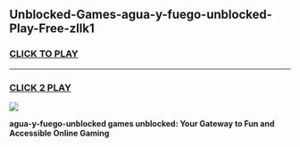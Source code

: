 
## Unblocked-Games-agua-y-fuego-unblocked-Play-Free-zllk1
<h3>
<a href="https://premium76.site?title=agua-y-fuego-unblocked&ref=23A">CLICK TO PLAY</a></h3>
<hr>

<h3>
<a href="https://premium76.site?title=agua-y-fuego-unblocked&ref=23A">CLICK 2 PLAY</a>
  
</h3>

<a href="https://premium76.site?title=agua-y-fuego-unblocked&ref=23A"><img src="https://clearcache.store/games.png"></a>


**agua-y-fuego-unblocked games unblocked: Your Gateway to Fun and Accessible Online Gaming**
